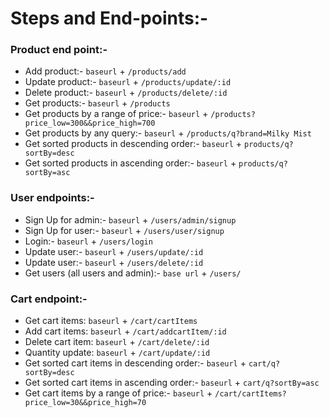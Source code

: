 # Steps and End-points:-

### Product end point:-
  - Add product:- `baseurl` + `/products/add`
  - Update product:- `baseurl` + `/products/update/:id`
  - Delete product:- `baseurl` + `/products/delete/:id`
  - Get products:-  `baseurl` + `/products`
  - Get products by a range of price:- `baseurl` + `/products?price_low=300&&price_high=700`
  - Get products by any query:- `baseurl` + `/products/q?brand=Milky Mist`
  - Get sorted products in descending order:-  `baseurl` + `products/q?sortBy=desc`
  - Get sorted products in ascending order:-  `baseurl` + `products/q?sortBy=asc`


### User endpoints:-
  - Sign Up for admin:- `baseurl` + `/users/admin/signup`
  - Sign Up for user:- `baseurl` + `/users/user/signup`
  - Login:- `baseurl` + `/users/login`
  - Update user:- `baseurl` + `/users/update/:id`
  - Update user:- `baseurl` + `/users/delete/:id`
  - Get users (all users and admin):- `base url` + `/users/`

### Cart endpoint:- 
  - Get cart items: `baseurl` + `/cart/cartItems`
  - Add cart items: `baseurl` + `/cart/addcartItem/:id`
  - Delete cart item: `baseurl` + `/cart/delete/:id`
  - Quantity update: `baseurl` + `/cart/update/:id`
  - Get sorted cart items in descending order:-  `baseurl` + `cart/q?sortBy=desc`
  - Get sorted cart items in ascending order:-  `baseurl` + `cart/q?sortBy=asc`
  - Get cart items by a range of price:- `baseurl` + `/cart/cartItems?price_low=30&&price_high=70`